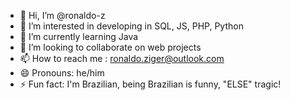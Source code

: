 - 👋 Hi, I’m @ronaldo-z
- 👀 I’m interested in developing in SQL, JS, PHP, Python
- 🌱 I’m currently learning Java
- 💞️ I’m looking to collaborate on web projects
- 📫 How to reach me : ronaldo.ziger@outlook.com
- 😄 Pronouns: he/him
- ⚡ Fun fact: I'm Brazilian, being Brazilian is funny, "ELSE" tragic!

<!---
ronaldo-z/ronaldo-z is a ✨ special ✨ repository because its `README.md` (this file) appears on your GitHub profile.
You can click the Preview link to take a look at your changes.
--->
